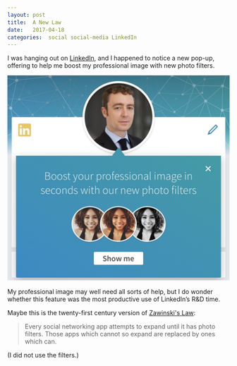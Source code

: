 ```yaml
---
layout: post
title:  A New Law 
date:   2017-04-18 
categories:  social social-media LinkedIn 
---
```


I was hanging out on [LinkedIn](https://www.linkedin.com/in/dwellington/), and I happened to notice a new pop-up, offering to help me boost my professional image with new photo filters.

![](/images/IMG_0564.PNG)

My professional image may well need all sorts of help, but I do wonder whether this feature was the most productive use of LinkedIn’s R&D time.

Maybe this is the twenty-first century version of [Zawinski's Law](http://www.catb.org/jargon/html/Z/Zawinskis-Law.html):

> Every social networking app attempts to expand until it has photo filters. Those apps which cannot so expand are replaced by ones which can.

(I did not use the filters.)

